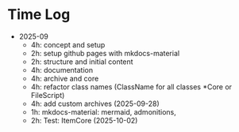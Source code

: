 # Time Log

- 2025-09
  - 4h: concept and setup
  - 2h: setup github pages with mkdocs-material
  - 2h: structure and initial content
  - 4h: documentation 
  - 4h: archive and core
  - 4h: refactor class names (ClassName for all classes *Core or FileScript)
  - 4h: add custom archives (2025-09-28) 
  - 1h: mkdocs-material: mermaid, admonitions,  
  - 2h: Test: ItemCore (2025-10-02)